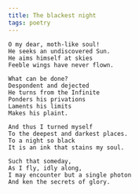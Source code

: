 ```yaml
---
title: The blackest night
tags: poetry
---
```


    O my dear, moth-like soul!
    He seeks an undiscovered Sun.
    He aims himself at skies
    Feeble wings have never flown.

    What can be done?
    Despondent and dejected
    He turns from the Infinite
    Ponders his privations
    Laments his limits
    Makes his plaint.

    And thus I turned myself
    To the deepest and darkest places.
    To a night so black
    It is an ink that stains my soul.

    Such that someday,
    As I fly, idly along,
    I may encounter but a single photon
    And ken the secrets of glory.
